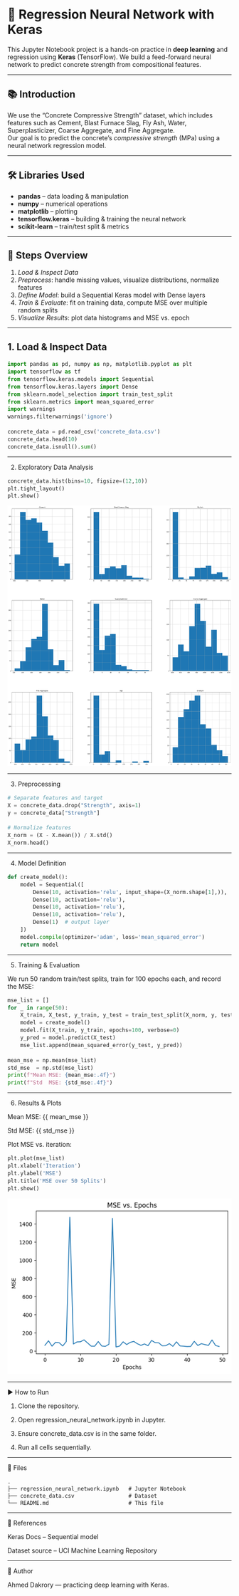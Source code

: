 # 🤖 Regression Neural Network with Keras

This Jupyter Notebook project is a hands-on practice in **deep learning** and regression using **Keras** (TensorFlow). We build a feed-forward neural network to predict concrete strength from compositional features.

---

## 📚 Introduction

We use the “Concrete Compressive Strength” dataset, which includes features such as Cement, Blast Furnace Slag, Fly Ash, Water, Superplasticizer, Coarse Aggregate, and Fine Aggregate.  
Our goal is to predict the concrete’s *compressive strength* (MPa) using a neural network regression model.

---

## 🛠 Libraries Used

- **pandas** – data loading & manipulation  
- **numpy** – numerical operations  
- **matplotlib** – plotting  
- **tensorflow.keras** – building & training the neural network  
- **scikit-learn** – train/test split & metrics  

---

## 🚦 Steps Overview

1. *Load & Inspect Data*  
2. *Preprocess*: handle missing values, visualize distributions, normalize features  
3. *Define Model*: build a Sequential Keras model with Dense layers  
4. *Train & Evaluate*: fit on training data, compute MSE over multiple random splits  
5. *Visualize Results*: plot data histograms and MSE vs. epoch  

---

## 1. Load & Inspect Data

```python
import pandas as pd, numpy as np, matplotlib.pyplot as plt
import tensorflow as tf
from tensorflow.keras.models import Sequential
from tensorflow.keras.layers import Dense
from sklearn.model_selection import train_test_split
from sklearn.metrics import mean_squared_error
import warnings
warnings.filterwarnings('ignore')

concrete_data = pd.read_csv('concrete_data.csv')
concrete_data.head(10)
concrete_data.isnull().sum()
```

---

2. Exploratory Data Analysis
```python
concrete_data.hist(bins=10, figsize=(12,10))
plt.tight_layout()
plt.show()
```

![Feature Distributions](https://github.com/ahmed0moh/RegressionNeuralNetworkModel/blob/main/Plots/concrete_data_hist.png)


---

3. Preprocessing
```python
# Separate features and target
X = concrete_data.drop("Strength", axis=1)
y = concrete_data["Strength"]

# Normalize features
X_norm = (X - X.mean()) / X.std()
X_norm.head()
```

---

4. Model Definition
```python
def create_model():
    model = Sequential([
        Dense(10, activation='relu', input_shape=(X_norm.shape[1],)),
        Dense(10, activation='relu'),
        Dense(10, activation='relu'),
        Dense(10, activation='relu'),
        Dense(1)  # output layer
    ])
    model.compile(optimizer='adam', loss='mean_squared_error')
    return model
```

---

5. Training & Evaluation

We run 50 random train/test splits, train for 100 epochs each, and record the MSE:
```python
mse_list = []
for _ in range(50):
    X_train, X_test, y_train, y_test = train_test_split(X_norm, y, test_size=0.3)
    model = create_model()
    model.fit(X_train, y_train, epochs=100, verbose=0)
    y_pred = model.predict(X_test)
    mse_list.append(mean_squared_error(y_test, y_pred))

mean_mse = np.mean(mse_list)
std_mse  = np.std(mse_list)
print(f"Mean MSE: {mean_mse:.4f}")
print(f"Std  MSE: {std_mse:.4f}")
```

---

6. Results & Plots

Mean MSE: {{ mean_mse }}

Std  MSE: {{ std_mse }}


Plot MSE vs. iteration:
```python
plt.plot(mse_list)
plt.xlabel('Iteration')
plt.ylabel('MSE')
plt.title('MSE over 50 Splits')
plt.show()
```


![MSE over Iterations](https://github.com/ahmed0moh/RegressionNeuralNetworkModel/blob/main/Plots/MSE_vs_Epochs.png)


---

▶ How to Run

1. Clone the repository.


2. Open regression_neural_network.ipynb in Jupyter.


3. Ensure concrete_data.csv is in the same folder.


4. Run all cells sequentially.




---

📂 Files
```
.
├── regression_neural_network.ipynb   # Jupyter Notebook
├── concrete_data.csv                 # Dataset
└── README.md                         # This file
```

---

📖 References

Keras Docs – Sequential model

Dataset source – UCI Machine Learning Repository


---

🙋 Author

Ahmed Dakrory — practicing deep learning with Keras.
